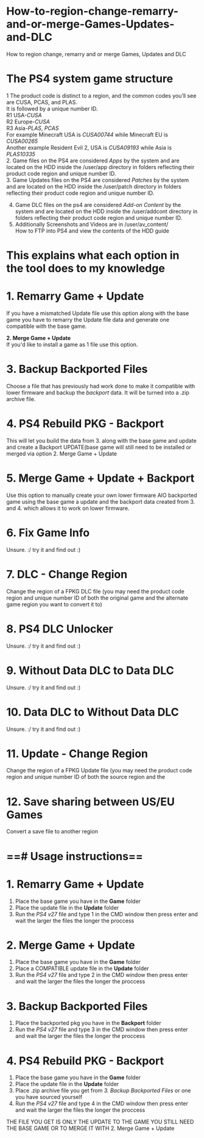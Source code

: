 # How-to-region-change-remarry-and-or-merge-Games-Updates-and-DLC
How to region change, remarry and or merge Games, Updates and DLC   
      
# The PS4 system game structure  
1 The product code is distinct to a region, and the common codes you’ll see are CUSA, PCAS, and PLAS.      
It is followed by a unique number ID.        
R1 USA-*CUSA*       
R2 Europe-*CUSA*         
R3 Asia-*PLAS*, *PCAS*    
For example Minecraft USA is *CUSA00744* while Minecraft EU is *CUSA00265*     
Another example Resident Evil 2, USA is *CUSA09193* while Asia is *PLAS10335*        
2. Game files on the PS4 are considered *Apps* by the system and are located on the HDD inside the /user/app directory in folders reflecting their product code region and unique number ID.    
3. Game Updates files on the PS4 are considered *Patches* by the system and are located on the HDD inside the /user/patch directory in folders reflecting their product code region and unique number ID.       
      
4. Game DLC files on the ps4 are considered *Add-on Content* by the system and are located on the HDD inside the /user/addcont directory in folders reflecting their product code region and unique number ID.      
5. Additionally Screenshots and Videos are in /user/av_content/    
How to FTP into PS4 and view the contents of the HDD guide        
    
# This explains what each option in the tool does to my knowledge    
# 1. Remarry Game + Update         
If you have a mismatched Update file use this option along with the base game you have to remarry the Update file data and generate one compatible with the base game.   
        
**2. Merge Game + Update**      
If you'd like to install a game as 1 file use this option.      
        
# 3. Backup Backported Files    
Choose a file that has previously had work done to make it compatible with lower firmware and backup the *backport* data. It will be turned into a .zip archive file.      
       
# 4. PS4 Rebuild PKG - Backport       
This will let you build the data from 3. along with the base game and update and create a Backport UPDATE(base game will still need to be installed or merged via option 2. Merge Game + Update     
        
# 5. Merge Game + Update + Backport    
Use this option to manually create your own lower firmware AIO backported game using the base game a update and the backport data created from 3. and 4. which allows it to work on lower firmware.        
     
# 6. Fix Game Info          
Unsure. :/ try it and find out :)        
      
# 7. DLC - Change Region     
Change the region of a FPKG DLC file (you may need the product code region and unique number ID of both the original game and the alternate game region you want to convert it to)
     
# 8. PS4 DLC Unlocker    
Unsure. :/ try it and find out :)    
     
# 9. Without Data DLC to Data DLC
Unsure. :/ try it and find out :)    
      
# 10. Data DLC to Without Data DLC
Unsure. :/ try it and find out :)        
      
# 11. Update - Change Region
Change the region of a FPKG Update file (you may need the  product code region and unique number ID of both the source region and the      
        
# 12. Save sharing between US/EU Games           
Convert a save file to another region         
      
==# Usage instructions==             
===============

# 1. Remarry Game + Update    
1. Place the base game you have in the **Game** folder   
2. Place the update file in the **Update** folder     
3. Run the *PS4 v27* file and type 1 in the CMD window then press enter and wait the larger the files the longer the proccess       
          
# 2. Merge Game + Update   
1. Place the base game you have in the **Game** folder      
2. Place a COMPATIBLE update file in the **Update** folder       
3. Run the *PS4 v27* file and type 2 in the CMD window then press enter and wait the larger the files the longer the proccess        
     
# 3. Backup Backported Files        
1. Place the backported pkg you have in the **Backport** folder         
2. Run the *PS4 v27* file and type 3 in the CMD window then press enter and wait the larger the files the longer the proccess               
     
# 4. PS4 Rebuild PKG - Backport     
1. Place the base game you have in the **Game** folder  
2. Place the update file in the **Update** folder     
3. Place .zip archive file you get from *3. Backup Backported Files* or one you have sourced yourself       
4. Run the *PS4 v27* file and type 4 in the CMD window then press enter and wait the larger the files the longer the proccess   
           
THE FILE YOU GET IS ONLY THE UPDATE TO THE GAME YOU STILL NEED THE BASE GAME OR TO MERGE IT WITH 2. Merge Game + Update        